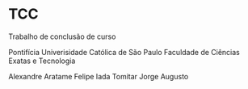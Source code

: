 TCC
===

Trabalho de conclusão de curso

Pontifícia Univerisidade Católica de São Paulo
Faculdade de Ciências Exatas e Tecnologia

Alexandre Aratame
Felipe Iada Tomitar
Jorge Augusto